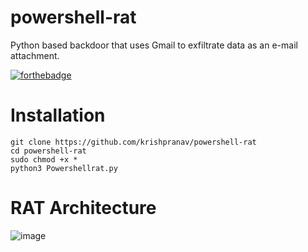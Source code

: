 # powershell-rat
Python based backdoor that uses Gmail to exfiltrate data as an e-mail attachment.

[![forthebadge](https://forthebadge.com/images/badges/made-with-python.svg)](https://forthebadge.com)

# Installation
```
git clone https://github.com/krishpranav/powershell-rat
cd powershell-rat
sudo chmod +x *
python3 Powershellrat.py
```

# RAT Architecture
![image](https://user-images.githubusercontent.com/3501170/54605214-dd51f400-4a9c-11e9-8b51-a225b13ecd0d.png)
